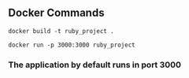 
## Docker Commands

`docker build -t ruby_project .`

`docker run -p 3000:3000 ruby_project`

### The application by default runs in port 3000
